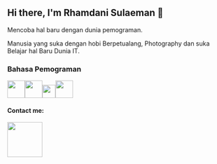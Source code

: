 <h2> Hi there, I'm <b>Rhamdani Sulaeman</b> 👋</h2>
<p>Mencoba hal baru dengan dunia pemograman.</p>
<p>Manusia yang suka dengan hobi Berpetualang, Photography dan suka Belajar hal Baru Dunia IT.</p>

<h3>Bahasa Pemograman</h3>
<p><img src="https://cdn-icons-png.flaticon.com/512/1051/1051277.png" width="40"><img src="https://cdn-icons-png.flaticon.com/512/5968/5968242.png" width="40"><img src="https://cdn-icons-png.flaticon.com/512/528/528261.png" width="30"><img src="https://www.designbust.com/download/168/png/laravel_icon512.png" width="40"></p>
<h4>Contact me:</h4>
<p><a href="https://www.linkedin.com/in/rhamdani-sulaeman-33b300219/"><img src="https://img.shields.io/badge/linkedin-RhamdaniS-blue" width="80"></a></p>
